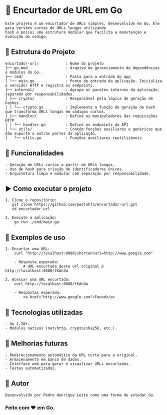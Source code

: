 # 🔗 Encurtador de URL em Go

    Este projeto é um encurtador de URLs simples, desenvolvido em Go. Ele gera versões curtas de URLs longas utilizando
    hash e possui uma estrutura modular que facilita a manutenção e evolução do código.

## 📁 Estrutura do Projeto

    encurtador-url/            : Nome do projeto
    ├── go.mod                 : Arquivo de gerenciamento de dependências e módulos do Go.
    ├── cmd/                   : Pasta para a entrada do app
    │ └── main.go              : Ponto de entrada da aplicação. Inicializa o servidor HTTP e registra os endpoints.
    ├── internal/              : Agrupa os pacotes internos da aplicação, separado por responsabilidades.
    │ ├── crypto/              : Responsável pela lógica de geração de hashes
    │ │ └── crypto.go          : Implementa a função de geração de hash que transforma URLs longas em códigos curtos.
    │ ├── handler/             : Define os manipuladores das requisições HTTP
    │ │ └── handler.go         : Define os endpoints da API
    │ └── utils/               : Contém funções auxiliares e genéricas que dão suporte a outras partes da aplicação.
    │   └── utils.go           : Funções auxiliares reutilizáveis

## 🚀 Funcionalidades

    - Geração de URLs curtas a partir de URLs longas.
    - Uso de hash para criação de identificadores únicos.
    - Arquitetura limpa e modular com separação por responsabilidade.

## ▶️ Como executar o projeto

    1. Clone o repositório:
       git clone https://github.com/pedrohfz/encurtador-url.git
       cd encurtador-url
    
    2. Execute a aplicação:
        go run ./cmd/main.go

## 🧪 Exemplos de uso

    1. Encurtar uma URL:
        curl "http://localhost:8080/shorten?url=http://www.google.com"

        - Resposta esperada:
            A URL encurtada deste url original é http://localhost:8080/tKAn3w

    2. Acessar uma URL encurtada:
        curl http://localhost:8080/tKAn3w

        - Respostas esperada:
            <a href="http://www.google.com">Found</a>

## 🧰 Tecnologias utilizadas

    - Go 1.20+.
    - Módulos nativos (net/http, crypto/sha256, etc.).

## 📌 Melhorias futuras

    - Redirecionamento automático da URL curta para a original.
    - Armazenamento em banco de dados.
    - Interface web para gerar e visualizar URLs encurtadas.
    - Testes automatizados.

## 📎 Autor

    Desenvolvido por Pedro Henrique Leite como uma forma de estudar Go.

### Feito com ❤️ em Go.